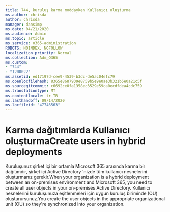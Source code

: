 ```yaml
---
title: 744, kuruluş karma moddayken Kullanıcı oluşturma
ms.author: chrisda
author: chrisda
manager: dansimp
ms.date: 04/21/2020
ms.audience: Admin
ms.topic: article
ms.service: o365-administration
ROBOTS: NOINDEX, NOFOLLOW
localization_priority: Normal
ms.collection: Adm_O365
ms.custom:
- "744"
- "1200022"
ms.assetid: ed17197d-cee9-4539-b3dc-de5ac04efc79
ms.openlocfilehash: 8365e8687939e8759b5e9e0ae3b321b5e0a21c5f
ms.sourcegitcommit: c6692ce0fa1358ec3529e59ca0ecdfdea4cdc759
ms.translationtype: MT
ms.contentlocale: tr-TR
ms.lasthandoff: 09/14/2020
ms.locfileid: "47746563"
---
```

# <a name="create-users-in-hybrid-deployments"></a><span data-ttu-id="c43f7-102">Karma dağıtımlarda Kullanıcı oluşturma</span><span class="sxs-lookup"><span data-stu-id="c43f7-102">Create users in hybrid deployments</span></span>

<span data-ttu-id="c43f7-103">Kuruluşunuz şirket içi bir ortamla Microsoft 365 arasında karma bir dağıtımdır, şirket içi Active Directory 'nizde tüm kullanıcı nesnelerini oluşturmanız gerekir.</span><span class="sxs-lookup"><span data-stu-id="c43f7-103">When your organization is a hybrid deployment between an on-premises environment and Microsoft 365, you need to create all user objects in your on-premises Active Directory.</span></span> <span data-ttu-id="c43f7-104">Kullanıcı nesnelerini kuruluşunuza eşitlenmeleri için uygun kuruluş biriminde (OU) oluşturursunuz.</span><span class="sxs-lookup"><span data-stu-id="c43f7-104">You create the user objects in the appropriate organizational unit (OU) so they're synchronized into your organization.</span></span>
